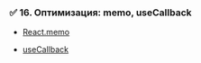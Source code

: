 
### ✅ 16. **Оптимизация: memo, useCallback**

- [React.memo](https://reactjs.org/docs/react-api.html#reactmemo)
    
- [useCallback](https://reactjs.org/docs/hooks-reference.html#usecallback)
    
